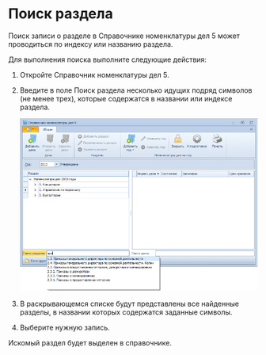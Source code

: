 # Поиск раздела

Поиск записи о разделе в Справочнике номенклатуры дел 5 может проводиться по индексу или названию раздела.

Для выполнения поиска выполните следующие действия:

1. Откройте Справочник номенклатуры дел 5.

2. Введите в поле Поиск раздела несколько идущих подряд символов (не менее трех), которые содержатся в названии или индексе раздела.

   ![Поиск раздела в справочнике номенклатуры дел](img/Searchc_Section_Range_of_cases.png "Поиск раздела в справочнике номенклатуры дел")

3. В раскрывающемся списке будут представлены все найденные разделы, в названии которых содержатся заданные символы.

4. Выберите нужную запись.

Искомый раздел будет выделен в справочнике.